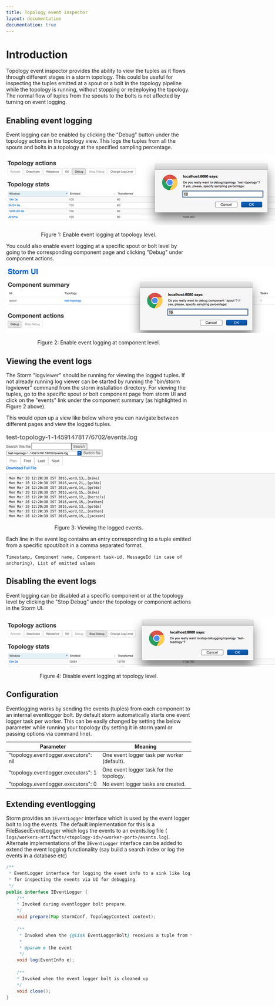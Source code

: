 ```yaml
---
title: Topology event inspector
layout: documentation
documentation: true
---
```


# Introduction

Topology event inspector provides the ability to view the tuples as it flows through different stages in a storm topology.
This could be useful for inspecting the tuples emitted at a spout or a bolt in the topology pipeline while the topology is running, without stopping or redeploying the topology. The normal flow of tuples from the spouts to the bolts is not affected by turning on event logging.

## Enabling event logging

Event logging can be enabled by clicking the "Debug" button under the topology actions in the topology view. This logs the
tuples from all the spouts and bolts in a topology at the specified sampling percentage.

<div align="center">
<img title="Enable Eventlogging" src="images/enable-event-logging-topology.png" style="max-width: 80rem"/>

<p>Figure 1: Enable event logging at topology level.</p>
</div>

You could also enable event logging at a specific spout or bolt level by going to the corresponding component page and
clicking "Debug" under component actions.

<div align="center">
<img title="Enable Eventlogging at component level" src="images/enable-event-logging-spout.png" style="max-width: 80rem"/>

<p>Figure 2: Enable event logging at component level.</p>
</div>

## Viewing the event logs
The Storm "logviewer" should be running for viewing the logged tuples. If not already running log viewer can be started by running the "bin/storm logviewer" command from the storm installation directory. For viewing the tuples, go to the specific spout or bolt component page from storm UI and click on the "events" link under the component summary (as highlighted in Figure 2 above).

This would open up a view like below where you can navigate between different pages and view the logged tuples.

<div align="center">
<img title="Viewing logged tuples" src="images/event-logs-view.png" style="max-width: 80rem"/>

<p>Figure 3: Viewing the logged events.</p>
</div>

Each line in the event log contains an entry corresponding to a tuple emitted from a specific spout/bolt in a comma separated format.

`Timestamp, Component name, Component task-id, MessageId (in case of anchoring), List of emitted values`

## Disabling the event logs

Event logging can be disabled at a specific component or at the topology level by clicking the "Stop Debug" under the topology or component actions in the Storm UI.

<div align="center">
<img title="Disable Eventlogging at topology level" src="images/disable-event-logging-topology.png" style="max-width: 80rem"/>

<p>Figure 4: Disable event logging at topology level.</p>
</div>

## Configuration
Eventlogging works by sending the events (tuples) from each component to an internal eventlogger bolt. By default storm automatically starts one event logger task per worker. This can be easily changed by setting the below parameter while running your topology (by setting it in storm.yaml or passing options via command line).

| Parameter  | Meaning |
| -------------------------------------------|-----------------------|
| "topology.eventlogger.executors": nil      | One event logger task per worker (default). |
| "topology.eventlogger.executors": 1      | One event logger task for the topology. |
| "topology.eventlogger.executors": 0      | No event logger tasks are created. |


## Extending eventlogging
Storm provides an `IEventLogger` interface which is used by the event logger bolt to log the events. The default implementation for this is a FileBasedEventLogger which logs the events to an events.log file ( `logs/workers-artifacts/<topology-id>/<worker-port>/events.log`). Alternate implementations of the `IEventLogger` interface can be added to extend the event logging functionality (say build a search index or log the events in a database etc)

```java
/**
 * EventLogger interface for logging the event info to a sink like log file or db
 * for inspecting the events via UI for debugging.
 */
public interface IEventLogger {
    /**
    * Invoked during eventlogger bolt prepare.
    */
    void prepare(Map stormConf, TopologyContext context);

    /**
     * Invoked when the {@link EventLoggerBolt} receives a tuple from the spouts or bolts that has event logging enabled.
     *
     * @param e the event
     */
    void log(EventInfo e);

    /**
    * Invoked when the event logger bolt is cleaned up
    */
    void close();
}
```

